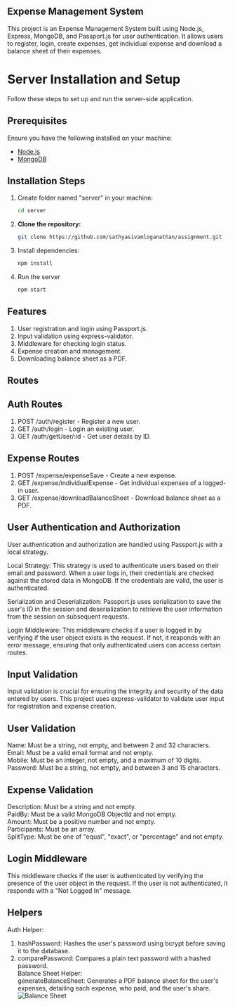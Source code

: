 ## Expense Management System
This project is an Expense Management System built using Node.js, Express, MongoDB, and Passport.js for user authentication. It allows users to register, login, create expenses, get individual expense and download a balance sheet of their expenses.

# Server Installation and Setup

Follow these steps to set up and run the server-side application.

## Prerequisites

Ensure you have the following installed on your machine:
- [Node.js](https://nodejs.org/en/download/)
- [MongoDB](https://www.mongodb.com/try/download/community)

## Installation Steps

1. Create folder named "server" in your machine:
   ```bash
   cd server
   
2. **Clone the repository:**
   ```bash
   git clone https://github.com/sathyasivamloganathan/assignment.git

3. Install dependencies:
   ```bash
   npm install

4. Run the server
   ```bash
   npm start

## Features
1. User registration and login using Passport.js.
2. Input validation using express-validator.
3. Middleware for checking login status.
4. Expense creation and management.
5. Downloading balance sheet as a PDF.

## Routes
## Auth Routes
1. POST /auth/register - Register a new user.
2. GET /auth/login - Login an existing user.
3. GET /auth/getUser/:id - Get user details by ID.
## Expense Routes
1. POST /expense/expenseSave - Create a new expense.
2. GET /expense/individualExpense - Get individual expenses of a logged-in user.
3. GET /expense/downloadBalanceSheet - Download balance sheet as a PDF.


## User Authentication and Authorization
User authentication and authorization are handled using Passport.js with a local strategy.<br />

Local Strategy: This strategy is used to authenticate users based on their email and password. When a user logs in, their credentials are checked against the stored data in MongoDB. If the credentials are valid, the user is authenticated.<br />

Serialization and Deserialization: Passport.js uses serialization to save the user's ID in the session and deserialization to retrieve the user information from the session on subsequent requests.<br />

Login Middleware: This middleware checks if a user is logged in by verifying if the user object exists in the request. If not, it responds with an error message, ensuring that only authenticated users can access certain routes.<br />

## Input Validation<br />
Input validation is crucial for ensuring the integrity and security of the data entered by users. This project uses express-validator to validate user input for registration and expense creation.<br />

## User Validation
Name: Must be a string, not empty, and between 2 and 32 characters.<br />
Email: Must be a valid email format and not empty.<br />
Mobile: Must be an integer, not empty, and a maximum of 10 digits.<br />
Password: Must be a string, not empty, and between 3 and 15 characters.<br />
## Expense Validation
Description: Must be a string and not empty.<br />
PaidBy: Must be a valid MongoDB ObjectId and not empty.<br />
Amount: Must be a positive number and not empty.<br />
Participants: Must be an array.<br />
SplitType: Must be one of "equal", "exact", or "percentage" and not empty.<br />

## Login Middleware<br />
This middleware checks if the user is authenticated by verifying the presence of the user object in the request. If the user is not authenticated, it responds with a "Not Logged In" message.<br />

## Helpers
Auth Helper:<br />
1. hashPassword: Hashes the user's password using bcrypt before saving it to the database.<br />
2. comparePassword: Compares a plain text password with a hashed password.<br />
Balance Sheet Helper:<br />
generateBalanceSheet: Generates a PDF balance sheet for the user's expenses, detailing each expense, who paid, and the user's share.<br />
![Balance Sheet](https://github.com/sathyasivamloganathan/assignment/blob/main/BalanceSheet/Balance%20Sheet.png)
